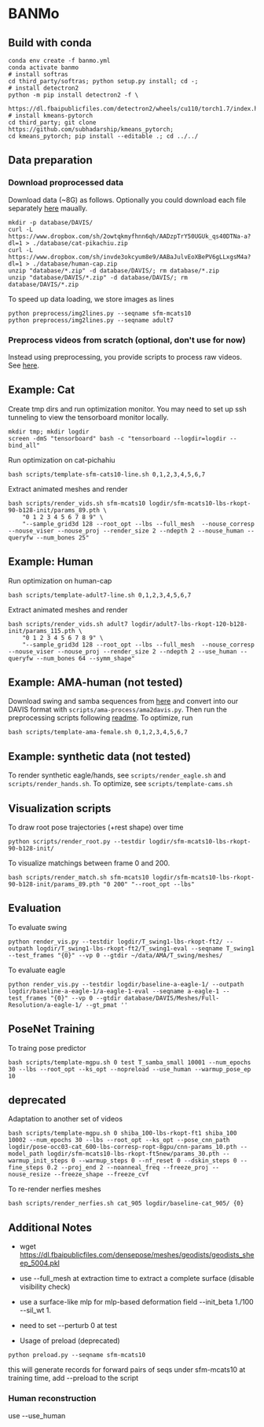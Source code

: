 # BANMo

## Build with conda
```
conda env create -f banmo.yml
conda activate banmo
# install softras
cd third_party/softras; python setup.py install; cd -;
# install detectron2
python -m pip install detectron2 -f \
  https://dl.fbaipublicfiles.com/detectron2/wheels/cu110/torch1.7/index.html
# install kmeans-pytorch
cd third_party; git clone https://github.com/subhadarship/kmeans_pytorch; 
cd kmeans_pytorch; pip install --editable .; cd ../../
```

## Data preparation
### Download proprocessed data
Download data (~8G) as follows. 
Optionally you could download each file separately [here](https://www.dropbox.com/sh/2owtqkmyfhnn6qh/AADzpTrY50UGUk_qs40DTNa-a?dl=0) maually.
```
mkdir -p database/DAVIS/
curl -L https://www.dropbox.com/sh/2owtqkmyfhnn6qh/AADzpTrY50UGUk_qs40DTNa-a?dl=1 > ./database/cat-pikachiu.zip
curl -L https://www.dropbox.com/sh/invde3okcyum8e9/AABaJulvEoXBePV6gLLxgsM4a?dl=1 > ./database/human-cap.zip
unzip "database/*.zip" -d database/DAVIS/; rm database/*.zip
unzip "database/DAVIS/*.zip" -d database/DAVIS/; rm database/DAVIS/*.zip
```
To speed up data loading, we store images as lines
```
python preprocess/img2lines.py --seqname sfm-mcats10
python preprocess/img2lines.py --seqname adult7
```
### Preprocess videos from scratch (optional, don't use for now)
Instead using preprocessing, you provide scripts to process raw videos. See [here](./preprocess).

## Example: Cat
Create tmp dirs and run optimization monitor.
You may need to set up ssh tunneling to view the tensorboard monitor locally.
```
mkdir tmp; mkdir logdir
screen -dmS "tensorboard" bash -c "tensorboard --logdir=logdir --bind_all"
```
Run optimization on cat-pichahiu
```
bash scripts/template-sfm-cats10-line.sh 0,1,2,3,4,5,6,7
```
Extract animated meshes and render
```
bash scripts/render_vids.sh sfm-mcats10 logdir/sfm-mcats10-lbs-rkopt-90-b128-init/params_89.pth \
    "0 1 2 3 4 5 6 7 8 9" \
    "--sample_grid3d 128 --root_opt --lbs --full_mesh  --nouse_corresp --nouse_viser --nouse_proj --render_size 2 --ndepth 2 --nouse_human --queryfw --num_bones 25"
```

## Example: Human
Run optimization on human-cap
```
bash scripts/template-adult7-line.sh 0,1,2,3,4,5,6,7
```
Extract animated meshes and render
```
bash scripts/render_vids.sh adult7 logdir/adult7-lbs-rkopt-120-b128-init/params_115.pth \
    "0 1 2 3 4 5 6 7 8 9" \
    "--sample_grid3d 128 --root_opt --lbs --full_mesh  --nouse_corresp --nouse_viser --nouse_proj --render_size 2 --ndepth 2 --use_human --queryfw --num_bones 64 --symm_shape"
``` 

## Example: AMA-human (not tested)
Download swing and samba sequences from [here](https://people.csail.mit.edu/drdaniel/mesh_animation/) 
and convert into our DAVIS format with `scripts/ama-process/ama2davis.py`.
Then run the preprocessing scripts following [readme](preprocess/README.md).
To optimize, run 
```
bash scripts/template-ama-female.sh 0,1,2,3,4,5,6,7
```

## Example: synthetic data (not tested)
To render synthetic eagle/hands, see `scripts/render_eagle.sh` and `scripts/render_hands.sh`.
To optimize, see `scripts/template-cams.sh`

## Visualization scripts
To draw root pose trajectories (+rest shape) over time
```
python scripts/render_root.py --testdir logdir/sfm-mcats10-lbs-rkopt-90-b128-init/
```
To visualize matchings between frame 0 and 200.
```
bash scripts/render_match.sh sfm-mcats10 logdir/sfm-mcats10-lbs-rkopt-90-b128-init/params_89.pth "0 200" "--root_opt --lbs"
```

## Evaluation
To evaluate swing
```
python render_vis.py --testdir logdir/T_swing1-lbs-rkopt-ft2/ --outpath logdir/T_swing1-lbs-rkopt-ft2/T_swing1-eval --seqname T_swing1 --test_frames "{0}" --vp 0 --gtdir ~/data/AMA/T_swing/meshes/
```
To evaluate eagle
```
python render_vis.py --testdir logdir/baseline-a-eagle-1/ --outpath logdir/baseline-a-eagle-1/a-eagle-1-eval --seqname a-eagle-1 --test_frames "{0}" --vp 0 --gtdir database/DAVIS/Meshes/Full-Resolution/a-eagle-1/ --gt_pmat ''
```

## PoseNet Training
To traing pose predictor
```
bash scripts/template-mgpu.sh 0 test T_samba_small 10001 --num_epochs 30 --lbs --root_opt --ks_opt --nopreload --use_human --warmup_pose_ep 10
```

## deprecated
Adaptation to another set of videos
```
bash scripts/template-mgpu.sh 0 shiba_100-lbs-rkopt-ft1 shiba_100 10002 --num_epochs 30 --lbs --root_opt --ks_opt --pose_cnn_path logdir/pose-occ03-cat_600-lbs-corresp-ropt-8gpu/cnn-params_10.pth --model_path logdir/sfm-mcats10-lbs-rkopt-ft5new/params_30.pth --warmup_init_steps 0 --warmup_steps 0 --nf_reset 0 --dskin_steps 0 --fine_steps 0.2 --proj_end 2 --noanneal_freq --freeze_proj --nouse_resize --freeze_shape --freeze_cvf
```
To re-render nerfies meshes
```
bash scripts/render_nerfies.sh cat_905 logdir/baseline-cat_905/ {0}
```

## Additional Notes
- wget https://dl.fbaipublicfiles.com/densepose/meshes/geodists/geodists_sheep_5004.pkl

- use --full_mesh at extraction time to extract a complete surface (disable visibility check)

- use a surface-like mlp for mlp-based deformation field --init_beta 1./100 --sil_wt 1.

- need to set --perturb 0 at test

- Usage of preload (deprecated)
```
python preload.py --seqname sfm-mcats10
```
this will generate records for forward pairs of seqs under sfm-mcats10
at training time, add --preload to the script

### Human reconstruction
use --use_human

